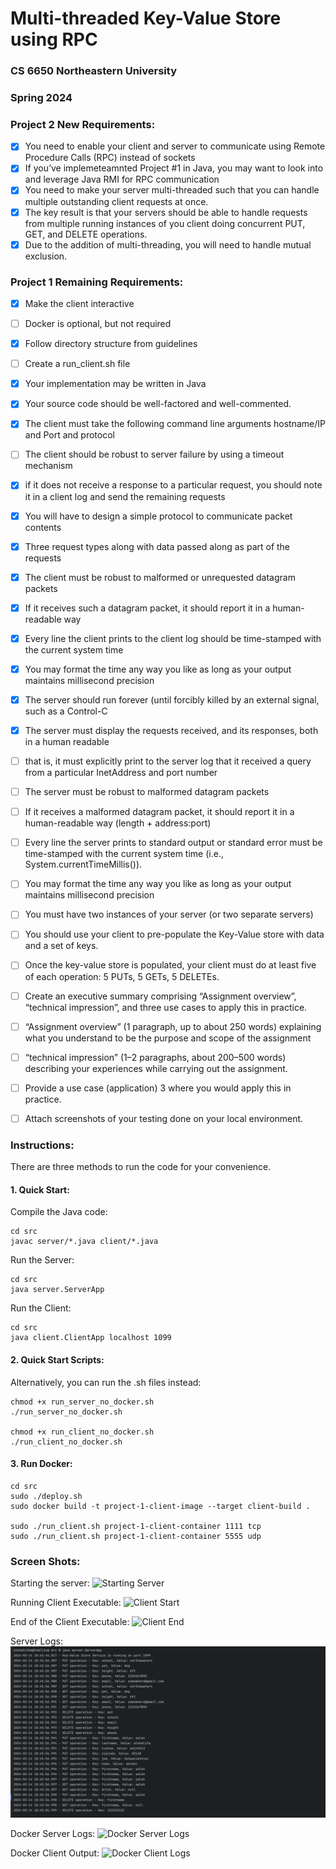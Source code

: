 # Multi-threaded Key-Value Store using RPC
### CS 6650 Northeastern University
### Spring 2024

### Project 2 New Requirements:
- [x] You need to enable your client and server to communicate using Remote Procedure Calls (RPC) instead of sockets
- [x] If you’ve implemeteamnted Project #1 in Java, you may want to look into and leverage Java RMI for RPC communication
- [x] You need to make your server multi-threaded such that you can handle multiple outstanding client requests at once.
- [x] The key result is that your servers should be able to handle requests from multiple running instances of you client doing concurrent PUT, GET, and DELETE operations.
- [x] Due to the addition of multi-threading, you will need to handle mutual exclusion.

### Project 1 Remaining Requirements:
- [x] Make the client interactive
- [ ] Docker is optional, but not required
- [x] Follow directory structure from guidelines
- [ ] Create a run_client.sh file
- [x] Your implementation may be written in Java
- [x] Your source code should be well-factored and well-commented.
- [x] The client must take the following command line arguments hostname/IP and Port and protocol
- [ ] The client should be robust to server failure by using a timeout mechanism
- [x] if it does not receive a response to a particular request, you should note it in a client log and send the remaining requests
- [x] You will have to design a simple protocol to communicate packet contents
- [x] Three request types along with data passed along as part of the requests
- [x] The client must be robust to malformed or unrequested datagram packets
- [x] If it receives such a datagram packet, it should report it in a human-readable way
- [x] Every line the client prints to the client log should be time-stamped with the current system time
- [x] You may format the time any way you like as long as your output maintains millisecond precision
- [x] The server should run forever (until forcibly killed by an external signal, such as a Control-C
- [x] The server must display the requests received, and its responses, both in a human readable
- [ ] that is, it must explicitly print to the server log that it received a query from a particular InetAddress and port number
- [ ] The server must be robust to malformed datagram packets
- [ ] If it receives a malformed datagram packet, it should report it in a human-readable way (length + address:port)
- [ ] Every line the server prints to standard output or standard error must be time-stamped with the current system time (i.e., System.currentTimeMillis()).
- [ ] You may format the time any way you like as long as your output maintains millisecond precision
- [ ] You must have two instances of your server (or two separate servers)
- [ ] You should use your client to pre-populate the Key-Value store with data and a set of keys.
- [ ] Once the key-value store is populated, your client must do at least five of each operation: 5 PUTs, 5 GETs, 5 DELETEs.
- [ ] Create an executive summary comprising “Assignment overview”, “technical impression”, and three use cases to apply this in practice.
- [ ] “Assignment overview” (1 paragraph, up to about 250 words) explaining what you understand to be the purpose and scope of the assignment
- [ ] “technical impression” (1–2 paragraphs, about 200–500 words) describing your experiences while carrying out the assignment.
- [ ] Provide a use case (application) 3 where you would apply this in practice.
- [ ] Attach screenshots of your testing done on your local environment.


### Instructions:

There are three methods to run the code for your convenience.

#### 1. Quick Start:

Compile the Java code:

    cd src
    javac server/*.java client/*.java

Run the Server:

    cd src
    java server.ServerApp

Run the Client:

    cd src
    java client.ClientApp localhost 1099

#### 2. Quick Start Scripts:

Alternatively, you can run the .sh files instead:

    chmod +x run_server_no_docker.sh
    ./run_server_no_docker.sh

    chmod +x run_client_no_docker.sh
    ./run_client_no_docker.sh

#### 3. Run Docker:

    cd src
    sudo ./deploy.sh
    sudo docker build -t project-1-client-image --target client-build .

    sudo ./run_client.sh project-1-client-container 1111 tcp
    sudo ./run_client.sh project-1-client-container 5555 udp


### Screen Shots:

Starting the server:
![Starting Server](artifacts/server_start.png "server_start")

Running Client Executable:
![Client Start](artifacts/run_client_start.png "Client Start")

End of the Client Executable:
![Client End](artifacts/run_client_end.png "Client End")

Server Logs:
![Server Logs](artifacts/server_logs.png "Server Logs")

Docker Server Logs:
![Docker Server Logs](artifacts/docker_server.png "Docker Server Logs")

Docker Client Output:
![Docker Client Logs](artifacts/docker_client_output.png "Docker Client Logs")